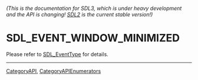###### (This is the documentation for SDL3, which is under heavy development and the API is changing! [SDL2](https://wiki.libsdl.org/SDL2/) is the current stable version!)
# SDL_EVENT_WINDOW_MINIMIZED

Please refer to [SDL_EventType](SDL_EventType) for details.

----
[CategoryAPI](CategoryAPI), [CategoryAPIEnumerators](CategoryAPIEnumerators)

